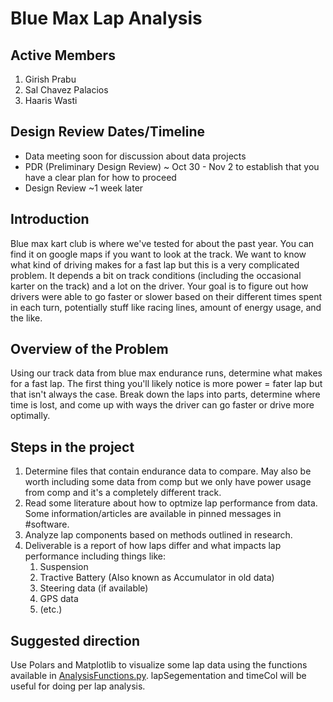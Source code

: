 # Blue Max Lap Analysis

## Active Members
1. Girish Prabu
1. Sal Chavez Palacios
1. Haaris Wasti

## Design Review Dates/Timeline

- Data meeting soon for discussion about data projects
- PDR (Preliminary Design Review) ~ Oct 30 - Nov 2 to establish that you have a clear plan for how to proceed
- Design Review ~1 week later

## Introduction

Blue max kart club is where we've tested for about the past year. You can find it on google maps if you want to look at the track. We want to know what kind of driving makes for a fast lap but this is a very complicated problem. It depends a bit on track conditions (including the occasional karter on the track) and a lot on the driver. Your goal is to figure out how drivers were able to go faster or slower based on their different times spent in each turn, potentially stuff like racing lines, amount of energy usage, and the like.

## Overview of the Problem

Using our track data from blue max endurance runs, determine what makes for a fast lap. The first thing you'll likely notice is more power = fater lap but that isn't always the case. Break down the laps into parts, determine where time is lost, and come up with ways the driver can go faster or drive more optimally.

## Steps in the project

1. Determine files that contain endurance data to compare. May also be worth including some data from comp but we only have power usage from comp and it's a completely different track.
1. Read some literature about how to optmize lap performance from data. Some information/articles are available in pinned messages in #software.
1. Analyze lap components based on methods outlined in research.
1. Deliverable is a report of how laps differ and what impacts lap performance including things like:
    1. Suspension
    1. Tractive Battery (Also known as Accumulator in old data)
    1. Steering data (if available)
    1. GPS data
    1. (etc.)

## Suggested direction

Use Polars and Matplotlib to visualize some lap data using the functions available in [AnalysisFunctions.py](Data\AnalysisFunctions.py). lapSegementation and timeCol will be useful for doing per lap analysis. 